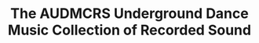 ---
inv_num: 2011-156
add_credit:
url: 2011-156-audmcrs-installation
title: The AUDMCRS Underground Dance Music Collection of Recorded Sound
year: '2012'
display_year: '2011'
medium: '800+ trance records, MARC formatted database. '
dims: Variable
pitch: "​Professionally archived collection of trance records."
ps: ​This is a collection of about 900 or so trance records I acquired from <a href="http://en.wikipedia.org/wiki/Joshua_Topolsky"
  target="_blank">a retired trance DJ</a> in 2011. The records were professionally
  cataloged and archived over the course of a year. Each record was bar coded, and
  these bar codes provided the inventory numbers tying them into a MARC standard database,
  as well as a hi-resolution database images of each record. This “collection” is
  toured. ps - I made a website for it as well.
live_url: http://audmcrs.coryarcangel.com/
youtube:
related_code:
subheading: "(Installation)"
download:
commission:
related: |-
  [2228] [2012-065-audmcrs-essay] 2012-065 AUDMCRS Essay
  [2242] [2013-063-audmcrs-website] 2013-063 AUDMCRS website
layout: things-i-made
---